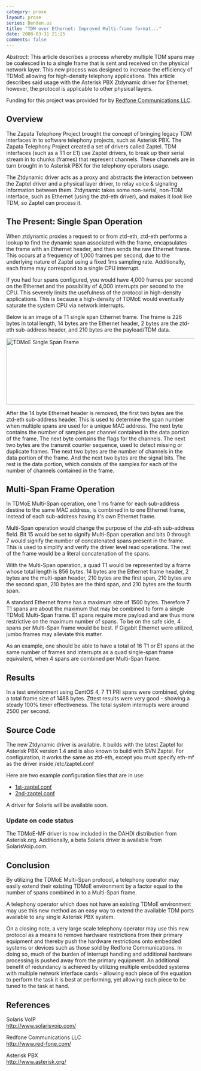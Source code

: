 ```yaml
---
category: prose
layout: prose
series: Benden.us
title: "TDM over Ethernet: Improved Multi-frame format..."
date: 2008-03-31 21:25
comments: false
---
```


*Abstract*: This article describes a process whereby multiple TDM
spans may be coalesced in to a single frame that is sent and received
on the physical network layer. This new process was designed to
increase the efficiency of TDMoE allowing for high-density telephony
applications. This article describes said usage with the Asterisk PBX
Ztdynamic driver for Ethernet; however, the protocol is applicable to
other physical layers.

Funding for this project was provided for by <a href="http://www.red-fone.com/"
                target="_blank" title="Redfone Communications
                LLC">Redfone Communications LLC</a>.

## Overview

The Zapata Telephony Project brought the concept of bringing
legacy TDM interfaces in to software telephony projects, such
as Asterisk PBX.  The Zapata Telephony Project created a set
of drivers called Zaptel.  TDM interfaces (such as a T1 or E1)
use Zaptel drivers, to break up their serial stream in to
chunks (frames) that represent channels.  These channels are
in turn brought in to Asterisk PBX for the telephony operators
usage.

The Ztdynamic driver acts as a proxy and abstracts the
interaction between the Zaptel driver and a physical layer
driver, to relay voice & signaling information between
them. Ztdynamic takes some non-serial, non-TDM interface, such
as Ethernet (using the ztd-eth driver), and makes it
*look* like TDM, so Zaptel can process it.

## The Present: Single Span Operation

When ztdynamic proxies a request to or from ztd-eth, ztd-eth
performs a lookup to find the dynamic span associated with the
frame, encapsulates the frame with an Ethernet header, and
then sends the raw Ethernet frame. This occurs at a frequency
of 1,000 frames per second, due to the underlying nature of
Zaptel using a fixed 1ms sampling rate. Additionally, each
frame may correspond to a single CPU interrupt.

If you had four spans configured, you would have 4,000
frames per second on the Ethernet and
the possibility of 4,000 interrupts per second
to the CPU. This severely limits the usefulness
of the protocol in high-density applications. This is because a
high-density of TDMoE would eventually saturate the system
CPU via network interrupts.

Below is an image of a T1 single span Ethernet frame. The frame is
226 bytes in total length, 14 bytes are the Ethernet header, 2
bytes are the ztd-eth sub-address header, and 210 bytes are
the payload/TDM data.

<img
src="http://www.thrallingpenguin.com/articles/TDMoE.png"
width="781"
height="177"
border="0"
alt="TDMoE
Single Span
Frame"
style="border:
0px;" />

After the 14 byte Ethernet header is removed, the first two bytes are
the ztd-eth sub-address header. This is used to determine the span
number when multiple spans are used for a unique MAC address. The next byte
contains the number of samples per channel contained in the data portion of
the frame. The next byte contains the flags for the channels. The next two
bytes are the transmit counter sequence, used to detect missing or duplicate
frames. The next two bytes are the number of channels in the data portion of
the frame. And the next two bytes are the signal bits. The rest is the data
portion, which consists of the samples for each of the number of channels
contained in the frame.

## Multi-Span Frame Operation

In TDMoE Multi-Span operation, one 1 ms frame for each
sub-address destine to the same MAC address, is combined in to one
Ethernet frame, instead of each sub-address having it's own Ethernet
frame.

Multi-Span operation would change the purpose of the ztd-eth
sub-address field. Bit 15 would be set to signify Multi-Span operation
and bits 0 through 7 would signify the number of concatenated spans
present in the frame. This is used to simplify and verify the driver
level read operations. The rest of the frame would be a literal
concatenation of the spans.

With the Multi-Span operation, a quad T1 would be represented by a
frame whose total length is 856 bytes. 14 bytes are the Ethernet frame
header, 2 bytes are the multi-span header, 210 bytes are the first
span, 210 bytes are the second span, 210 bytes are the third span, and
210 bytes are the fourth span.

A standard Ethernet frame has a maximum size of 1500 bytes. Therefore
7 T1 spans are about the maximum that may be combined to form a single
TDMoE Multi-Span frame. E1 spans require more payload and are thus
more restrictive on the maximum number of spans. To be on the safe
side, 4 spans per Multi-Span frame would be best. If Gigabit Ethernet
were utilized, jumbo frames may alleviate this matter.

As an example, one should be able to have a total of 16 T1 or E1 spans
at the same number of frames and interrupts as a quad single-span
frame equivalent, when 4 spans are combined per Multi-Span frame.

## Results

In a test environment using CentOS 4, 7 T1 PRI spans were
combined, giving a total frame size
of 1488 bytes.  Zttest results were very good -
showing a steady 100% timer effectiveness.
The total system interrupts were around 2500
per second.

## Source Code

The new Ztdynamic driver is available. It builds with the latest
Zaptel for Asterisk PBX version 1.4 and is also known
to build with SVN Zaptel.  For
configuration, it works the same as ztd-eth,
except you must specify eth-mf as the driver
inside /etc/zaptel.conf

Here are two example configuration
files that are in use:

* <a href="1st-zaptel.conf">1st-zaptel.conf</a>
* <a href="2nd-zaptel.conf">2nd-zaptel.conf</a>

A driver for Solaris will be available soon.

### Update on code status

The TDMoE-MF driver is now included in the DAHDI distribution
from Asterisk.org. Additionally, a beta Solaris driver is available
from SolarisVoip.com.

## Conclusion

By utilizing the TDMoE Multi-Span protocol, a telephony operator may
easily extend their existing TDMoE environment by a factor equal to
the number of spans combined in to a Multi-Span frame.

A telephony operator which does not have an existing TDMoE environment
may use this new method as an easy way to extend the available TDM
ports available to any single Asterisk PBX system.

On a closing note, a very large scale telephony operator may use this
new protocol as a means to remove hardware restrictions from their
primary equipment and thereby push the hardware restrictions onto
embedded systems or devices such as those sold by Redfone
Communications. In doing so, much of the burden of interrupt handling
and additional hardware processing is pushed away from the primary
equipment. An additional benefit of redundancy is achieved by
utilizing multiple embedded systems with multiple network interface
cards - allowing each piece of the equation to perform the task it is
best at performing, yet allowing each piece to be tuned to the task at
hand.

## References

<p>Solaris VoIP<br />
  <a href="http://www.solarisvoip.com/" title="Solaris
  VoIP">http://www.solarisvoip.com/</a></p>
  <p>Redfone Communications LLC<br /> <a
  href="http://www.red-fone.com/">http://www.red-fone.com/</a>
  </p>
  <p>Asterisk PBX<br />
  <a href="http://www.asterisk.org/">http://www.asterisk.org/</a>
  </p>
